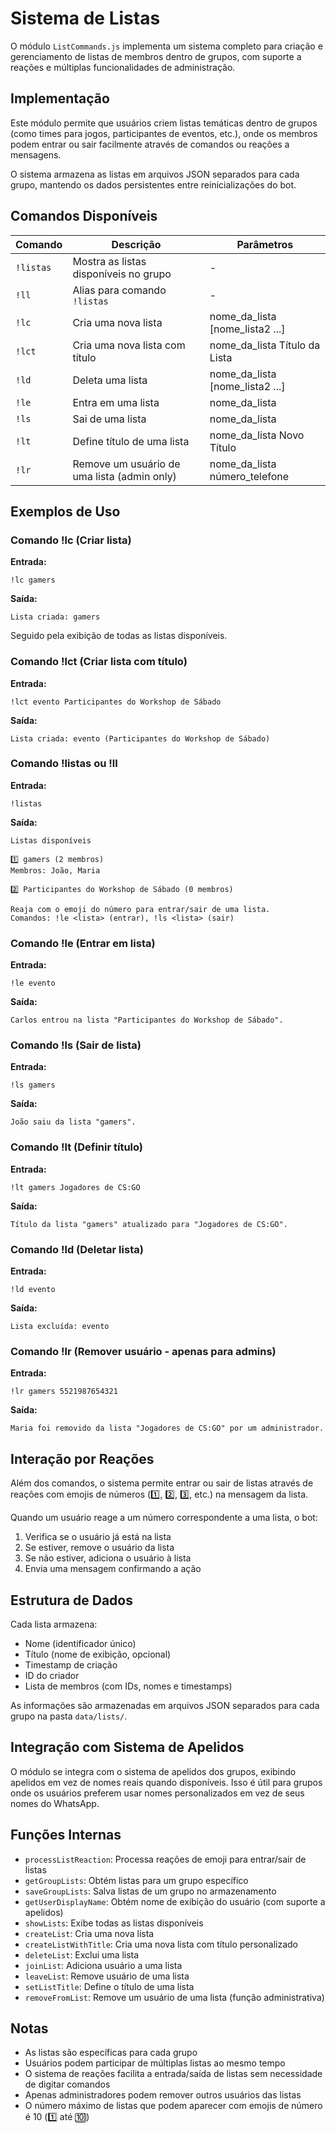 # Sistema de Listas

O módulo `ListCommands.js` implementa um sistema completo para criação e gerenciamento de listas de membros dentro de grupos, com suporte a reações e múltiplas funcionalidades de administração.

## Implementação

Este módulo permite que usuários criem listas temáticas dentro de grupos (como times para jogos, participantes de eventos, etc.), onde os membros podem entrar ou sair facilmente através de comandos ou reações a mensagens.

O sistema armazena as listas em arquivos JSON separados para cada grupo, mantendo os dados persistentes entre reinicializações do bot.

## Comandos Disponíveis

| Comando | Descrição | Parâmetros |
|---------|-----------|------------|
| `!listas` | Mostra as listas disponíveis no grupo | - |
| `!ll` | Alias para comando `!listas` | - |
| `!lc` | Cria uma nova lista | nome_da_lista [nome_lista2 ...] |
| `!lct` | Cria uma nova lista com título | nome_da_lista Título da Lista |
| `!ld` | Deleta uma lista | nome_da_lista [nome_lista2 ...] |
| `!le` | Entra em uma lista | nome_da_lista |
| `!ls` | Sai de uma lista | nome_da_lista |
| `!lt` | Define título de uma lista | nome_da_lista Novo Título |
| `!lr` | Remove um usuário de uma lista (admin only) | nome_da_lista número_telefone |

## Exemplos de Uso

### Comando !lc (Criar lista)

**Entrada:**
```
!lc gamers
```

**Saída:**
```
Lista criada: gamers
```

Seguido pela exibição de todas as listas disponíveis.

### Comando !lct (Criar lista com título)

**Entrada:**
```
!lct evento Participantes do Workshop de Sábado
```

**Saída:**
```
Lista criada: evento (Participantes do Workshop de Sábado)
```

### Comando !listas ou !ll

**Entrada:**
```
!listas
```

**Saída:**
```
Listas disponíveis

1️⃣ gamers (2 membros)
Membros: João, Maria

2️⃣ Participantes do Workshop de Sábado (0 membros)

Reaja com o emoji do número para entrar/sair de uma lista.
Comandos: !le <lista> (entrar), !ls <lista> (sair)
```

### Comando !le (Entrar em lista)

**Entrada:**
```
!le evento
```

**Saída:**
```
Carlos entrou na lista "Participantes do Workshop de Sábado".
```

### Comando !ls (Sair de lista)

**Entrada:**
```
!ls gamers
```

**Saída:**
```
João saiu da lista "gamers".
```

### Comando !lt (Definir título)

**Entrada:**
```
!lt gamers Jogadores de CS:GO
```

**Saída:**
```
Título da lista "gamers" atualizado para "Jogadores de CS:GO".
```

### Comando !ld (Deletar lista)

**Entrada:**
```
!ld evento
```

**Saída:**
```
Lista excluída: evento
```

### Comando !lr (Remover usuário - apenas para admins)

**Entrada:**
```
!lr gamers 5521987654321
```

**Saída:**
```
Maria foi removido da lista "Jogadores de CS:GO" por um administrador.
```

## Interação por Reações

Além dos comandos, o sistema permite entrar ou sair de listas através de reações com emojis de números (1️⃣, 2️⃣, 3️⃣, etc.) na mensagem da lista.

Quando um usuário reage a um número correspondente a uma lista, o bot:
1. Verifica se o usuário já está na lista
2. Se estiver, remove o usuário da lista
3. Se não estiver, adiciona o usuário à lista
4. Envia uma mensagem confirmando a ação

## Estrutura de Dados

Cada lista armazena:
- Nome (identificador único)
- Título (nome de exibição, opcional)
- Timestamp de criação
- ID do criador
- Lista de membros (com IDs, nomes e timestamps)

As informações são armazenadas em arquivos JSON separados para cada grupo na pasta `data/lists/`.

## Integração com Sistema de Apelidos

O módulo se integra com o sistema de apelidos dos grupos, exibindo apelidos em vez de nomes reais quando disponíveis. Isso é útil para grupos onde os usuários preferem usar nomes personalizados em vez de seus nomes do WhatsApp.

## Funções Internas

- `processListReaction`: Processa reações de emoji para entrar/sair de listas
- `getGroupLists`: Obtém listas para um grupo específico
- `saveGroupLists`: Salva listas de um grupo no armazenamento
- `getUserDisplayName`: Obtém nome de exibição do usuário (com suporte a apelidos)
- `showLists`: Exibe todas as listas disponíveis
- `createList`: Cria uma nova lista
- `createListWithTitle`: Cria uma nova lista com título personalizado
- `deleteList`: Exclui uma lista
- `joinList`: Adiciona usuário a uma lista
- `leaveList`: Remove usuário de uma lista
- `setListTitle`: Define o título de uma lista
- `removeFromList`: Remove um usuário de uma lista (função administrativa)

## Notas

- As listas são específicas para cada grupo
- Usuários podem participar de múltiplas listas ao mesmo tempo
- O sistema de reações facilita a entrada/saída de listas sem necessidade de digitar comandos
- Apenas administradores podem remover outros usuários das listas
- O número máximo de listas que podem aparecer com emojis de número é 10 (1️⃣ até 🔟)